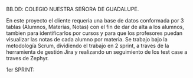 BB.DD: COLEGIO NUESTRA SEÑORA DE GUADALUPE.

En este proyecto el cliente requeria una base de datos conformada por 3 tablas (Alumnos, Materias, Notas) con el fin de dar de alta a los alumnos, tambien para identificarlos por cursos y para que los profesores puedan visualizar las notas de cada alumno por materia.
Se trabajo bajo la metodología Scrum, dividiendo el trabajo en 2 sprint, a traves de la herramienta de gestión Jira y realizando un seguimiento de los test case a traves de Zephyr.

1er SPRINT:

